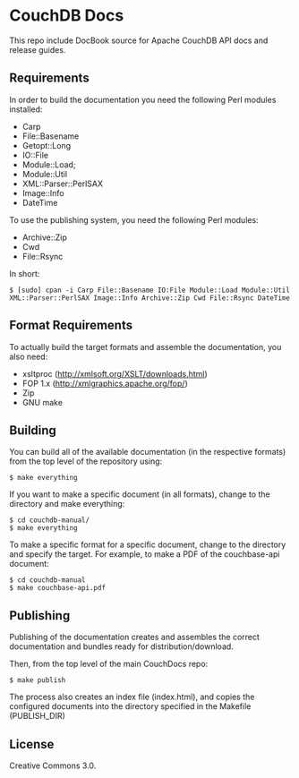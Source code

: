 # CouchDB Docs

This repo include DocBook source for Apache CouchDB API docs and release
guides.

## Requirements

In order to build the documentation you need the following Perl
modules installed:

* Carp
* File::Basename
* Getopt::Long
* IO::File
* Module::Load;
* Module::Util
* XML::Parser::PerlSAX
* Image::Info
* DateTime

To use the publishing system, you need the following Perl modules:

* Archive::Zip
* Cwd
* File::Rsync

In short:

    $ [sudo] cpan -i Carp File::Basename IO:File Module::Load Module::Util XML::Parser::PerlSAX Image::Info Archive::Zip Cwd File::Rsync DateTime

## Format Requirements

To actually build the target formats and assemble the documentation,
you also need:

* xsltproc (http://xmlsoft.org/XSLT/downloads.html)
* FOP 1.x (http://xmlgraphics.apache.org/fop/)
* Zip
* GNU make

## Building

You can build all of the available documentation (in the respective
formats) from the top level of the repository using:

    $ make everything

If you want to make a specific document (in all formats), change to
the directory and make everything:

    $ cd couchdb-manual/
    $ make everything

To make a specific format for a specific document, change to the
directory and specify the target. For example, to make a PDF of the
couchbase-api document:

    $ cd couchdb-manual
    $ make couchbase-api.pdf

## Publishing

Publishing of the documentation creates and assembles the correct
documentation and bundles ready for distribution/download.

Then, from the top level of the main CouchDocs repo: 

    $ make publish

The process also creates an index file (index.html), and copies the
configured documents into the directory specified in the Makefile
(PUBLISH_DIR)

## License

Creative Commons 3.0.
